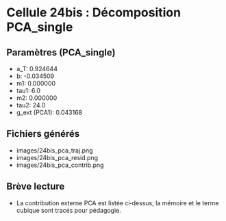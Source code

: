 # Cellule 24bis : Décomposition PCA_single

## Paramètres (PCA_single)

- a_T: 0.924644
- b: -0.034509
- m1: 0.000000
- tau1: 6.0
- m2: 0.000000
- tau2: 24.0
- g_ext (PCA1): 0.043168

## Fichiers générés
- images/24bis_pca_traj.png
- images/24bis_pca_resid.png
- images/24bis_pca_contrib.png

## Brève lecture
- La contribution externe PCA est listée ci‑dessus; la mémoire et le terme cubique sont tracés pour pédagogie.
